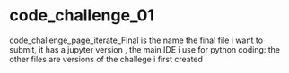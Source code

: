 # code_challenge_01
code_challenge_page_iterate_Final is the name the final file i want to submit, it has a jupyter version , the main IDE i use for python coding:
the other files are versions of the challege i first created
